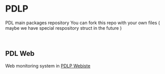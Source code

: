 # PDLP
PDL main packages repository 
You can fork this repo with your own files ( maybe we have special respository struct in the future )

<br>

## PDL Web
Web monitoring system in <a href="https://pdlp.neocities.org">PDLP Webiste</a>
